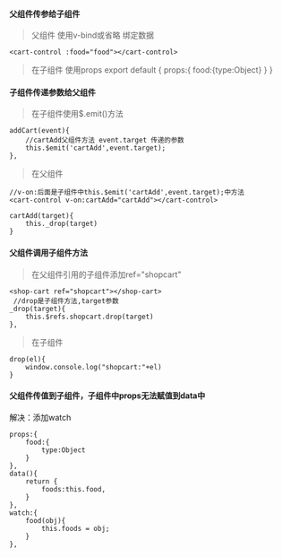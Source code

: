 #### 父组件传参给子组件
>父组件 使用v-bind或省略 绑定数据
```
<cart-control :food="food"></cart-control>
```
>在子组件 使用props
export default {
    props:{
        food:{type:Object}
    }
}

#### 子组件传递参数给父组件
>在子组件使用$.emit()方法
```
addCart(event){
    //cartAdd父组件方法 event.target 传递的参数
    this.$emit('cartAdd',event.target);
},
```
>在父组件
```
//v-on:后面是子组件中this.$emit('cartAdd',event.target);中方法
<cart-control v-on:cartAdd="cartAdd"></cart-control>

cartAdd(target){
    this._drop(target)
}

```
#### 父组件调用子组件方法
>在父组件引用的子组件添加ref="shopcart"
```
<shop-cart ref="shopcart"></shop-cart>
 //drop是子组件方法,target参数
_drop(target){
    this.$refs.shopcart.drop(target)
},
```
>在子组件
```
drop(el){
    window.console.log("shopcart:"+el)
}

```
#### 父组件传值到子组件，子组件中props无法赋值到data中
解决：添加watch
```
props:{
    food:{
        type:Object
    }
},
data(){
    return {
        foods:this.food,
    }
},
watch:{
    food(obj){
        this.foods = obj;
    }
},
```
